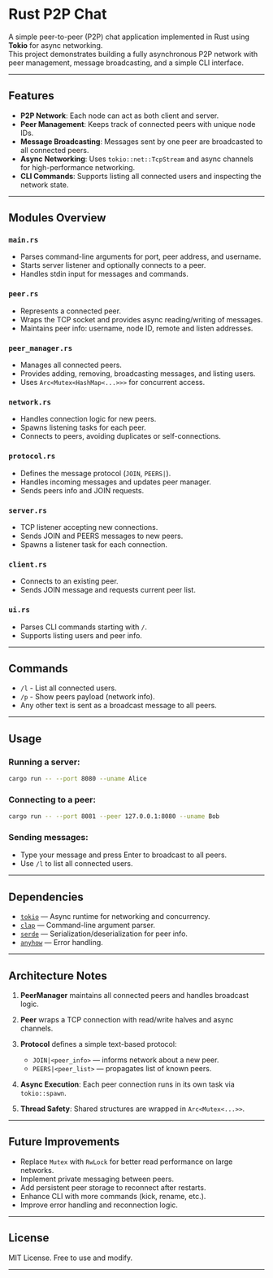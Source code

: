 # Rust P2P Chat

A simple peer-to-peer (P2P) chat application implemented in Rust using **Tokio** for async networking.  
This project demonstrates building a fully asynchronous P2P network with peer management, message broadcasting, and a simple CLI interface.

---

## Features

- **P2P Network**: Each node can act as both client and server.
- **Peer Management**: Keeps track of connected peers with unique node IDs.
- **Message Broadcasting**: Messages sent by one peer are broadcasted to all connected peers.
- **Async Networking**: Uses `tokio::net::TcpStream` and async channels for high-performance networking.
- **CLI Commands**: Supports listing all connected users and inspecting the network state.

---

## Modules Overview

### `main.rs`
- Parses command-line arguments for port, peer address, and username.
- Starts server listener and optionally connects to a peer.
- Handles stdin input for messages and commands.

### `peer.rs`
- Represents a connected peer.
- Wraps the TCP socket and provides async reading/writing of messages.
- Maintains peer info: username, node ID, remote and listen addresses.

### `peer_manager.rs`
- Manages all connected peers.
- Provides adding, removing, broadcasting messages, and listing users.
- Uses `Arc<Mutex<HashMap<...>>>` for concurrent access.

### `network.rs`
- Handles connection logic for new peers.
- Spawns listening tasks for each peer.
- Connects to peers, avoiding duplicates or self-connections.

### `protocol.rs`
- Defines the message protocol (`JOIN`, `PEERS|`).
- Handles incoming messages and updates peer manager.
- Sends peers info and JOIN requests.

### `server.rs`
- TCP listener accepting new connections.
- Sends JOIN and PEERS messages to new peers.
- Spawns a listener task for each connection.

### `client.rs`
- Connects to an existing peer.
- Sends JOIN message and requests current peer list.

### `ui.rs`
- Parses CLI commands starting with `/`.
- Supports listing users and peer info.

---

## Commands

- `/l` - List all connected users.
- `/p` - Show peers payload (network info).
- Any other text is sent as a broadcast message to all peers.

---

## Usage

### Running a server:
```bash
cargo run -- --port 8080 --uname Alice
```

### Connecting to a peer:

```bash
cargo run -- --port 8081 --peer 127.0.0.1:8080 --uname Bob
```

### Sending messages:

* Type your message and press Enter to broadcast to all peers.
* Use `/l` to list all connected users.

---

## Dependencies

* [`tokio`](https://docs.rs/tokio) — Async runtime for networking and concurrency.
* [`clap`](https://docs.rs/clap) — Command-line argument parser.
* [`serde`](https://docs.rs/serde) — Serialization/deserialization for peer info.
* [`anyhow`](https://docs.rs/anyhow) — Error handling.

---

## Architecture Notes

1. **PeerManager** maintains all connected peers and handles broadcast logic.
2. **Peer** wraps a TCP connection with read/write halves and async channels.
3. **Protocol** defines a simple text-based protocol:

   * `JOIN|<peer_info>` — informs network about a new peer.
   * `PEERS|<peer_list>` — propagates list of known peers.
4. **Async Execution**: Each peer connection runs in its own task via `tokio::spawn`.
5. **Thread Safety**: Shared structures are wrapped in `Arc<Mutex<...>>`.

---

## Future Improvements

* Replace `Mutex` with `RwLock` for better read performance on large networks.
* Implement private messaging between peers.
* Add persistent peer storage to reconnect after restarts.
* Enhance CLI with more commands (kick, rename, etc.).
* Improve error handling and reconnection logic.

---

## License

MIT License. Free to use and modify.

---
